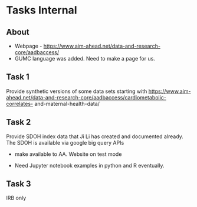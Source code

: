 # Tasks Internal

## About
* Webpage - https://www.aim-ahead.net/data-and-research-core/aadbaccess/
* GUMC language was added. Need to make a page for us.

## Task 1
Provide synthetic versions of some data sets starting with
https://www.aim-ahead.net/data-and-research-core/aadbaccess/cardiometabolic-correlates-
and-maternal-health-data/

## Task 2
Provide SDOH index data that Ji Li has created and documented already. The SDOH is available via google big query APIs

* make available to AA. Website on test mode

* Need Jupyter notebook examples in python and R eventually.

## Task 3
IRB only
